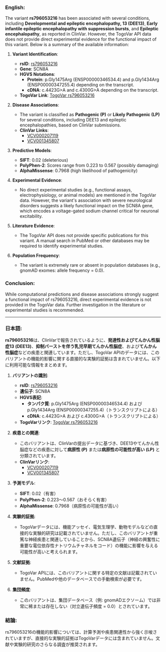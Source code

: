 ### English:
The variant **rs796053216** has been associated with several conditions, including **Developmental and epileptic encephalopathy, 13 (DEE13)**, **Early infantile epileptic encephalopathy with suppression bursts**, and **Epileptic encephalopathy**, as reported in ClinVar. However, the TogoVar API data does not provide direct experimental evidence for the functional impact of this variant. Below is a summary of the available information:

1. **Variant Identification**:
   - **rsID**: [rs796053216](https://identifiers.org/dbsnp/rs796053216)
   - **Gene**: SCN8A
   - **HGVS Notations**:
     - **Protein**: p.Gly1475Arg (ENSP00000346534.4) and p.Gly1434Arg (ENSP00000347255.4) depending on the transcript.
     - **cDNA**: c.4423G>A and c.4300G>A depending on the transcript.
   - **TogoVar Link**: [TogoVar rs796053216](https://togovar.org/variant/12-51790401-G-A)

2. **Disease Associations**:
   - The variant is classified as **Pathogenic (P)** or **Likely Pathogenic (LP)** for several conditions, including DEE13 and epileptic encephalopathies, based on ClinVar submissions.
   - **ClinVar Links**:
     - [VCV000207119](https://www.ncbi.nlm.nih.gov/clinvar/variation/207119)
     - [VCV001345807](https://www.ncbi.nlm.nih.gov/clinvar/variation/1345807)

3. **Predictive Models**:
   - **SIFT**: 0.02 (deleterious)
   - **PolyPhen-2**: Scores range from 0.223 to 0.567 (possibly damaging)
   - **AlphaMissense**: 0.7968 (high likelihood of pathogenicity)

4. **Experimental Evidence**:
   - No direct experimental studies (e.g., functional assays, electrophysiology, or animal models) are mentioned in the TogoVar data. However, the variant's association with severe neurological disorders suggests a likely functional impact on the SCN8A gene, which encodes a voltage-gated sodium channel critical for neuronal excitability.

5. **Literature Evidence**:
   - The TogoVar API does not provide specific publications for this variant. A manual search in PubMed or other databases may be required to identify experimental studies.

6. **Population Frequency**:
   - The variant is extremely rare or absent in population databases (e.g., gnomAD exomes: allele frequency = 0.0).

### Conclusion:
While computational predictions and disease associations strongly suggest a functional impact of rs796053216, direct experimental evidence is not provided in the TogoVar data. Further investigation in the literature or experimental studies is recommended.

---

### 日本語:
**rs796053216**は、ClinVarで報告されているように、**発達性およびてんかん性脳症13 (DEE13)**、**抑制バーストを伴う乳児早期てんかん性脳症**、および**てんかん性脳症**などの疾患と関連しています。ただし、TogoVar APIのデータには、このバリアントの機能的影響に関する直接的な実験的証拠は含まれていません。以下に利用可能な情報をまとめます。

1. **バリアントの識別**:
   - **rsID**: [rs796053216](https://identifiers.org/dbsnp/rs796053216)
   - **遺伝子**: SCN8A
   - **HGVS表記**:
     - **タンパク質**: p.Gly1475Arg (ENSP00000346534.4) および p.Gly1434Arg (ENSP00000347255.4)（トランスクリプトによる）
     - **cDNA**: c.4423G>A および c.4300G>A（トランスクリプトによる）
   - **TogoVarリンク**: [TogoVar rs796053216](https://togovar.org/variant/12-51790401-G-A)

2. **疾患との関連**:
   - このバリアントは、ClinVarの提出データに基づき、DEE13やてんかん性脳症などの疾患に対して**病原性 (P)** または**病原性の可能性が高い (LP)** と分類されています。
   - **ClinVarリンク**:
     - [VCV000207119](https://www.ncbi.nlm.nih.gov/clinvar/variation/207119)
     - [VCV001345807](https://www.ncbi.nlm.nih.gov/clinvar/variation/1345807)

3. **予測モデル**:
   - **SIFT**: 0.02（有害）
   - **PolyPhen-2**: 0.223～0.567（おそらく有害）
   - **AlphaMissense**: 0.7968（病原性の可能性が高い）

4. **実験的証拠**:
   - TogoVarデータには、機能アッセイ、電気生理学、動物モデルなどの直接的な実験的研究は記載されていません。ただし、このバリアントが重篤な神経疾患と関連していることから、SCN8A遺伝子（神経の興奮性に重要な電位依存性ナトリウムチャネルをコード）の機能に影響を与える可能性が高いと考えられます。

5. **文献証拠**:
   - TogoVar APIには、このバリアントに関する特定の文献は記載されていません。PubMedや他のデータベースでの手動検索が必要です。

6. **集団頻度**:
   - このバリアントは、集団データベース（例: gnomADエクソーム）では非常に稀または存在しない（対立遺伝子頻度 = 0.0）とされています。

### 結論:
rs796053216の機能的影響については、計算予測や疾患関連性から強く示唆されていますが、直接的な実験的証拠はTogoVarデータには含まれていません。文献や実験的研究のさらなる調査が推奨されます。